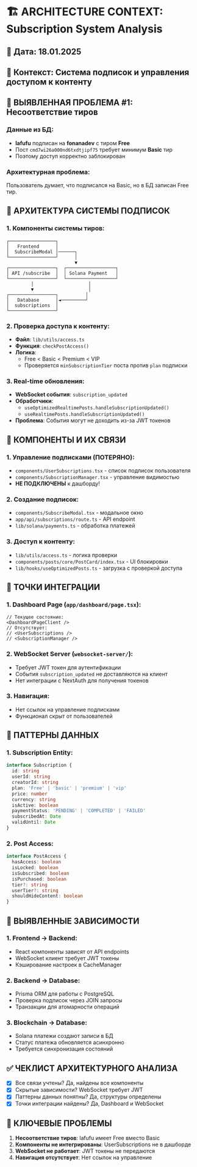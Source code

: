 # 🏗️ ARCHITECTURE CONTEXT: Subscription System Analysis

## 📅 Дата: 18.01.2025
## 🎯 Контекст: Система подписок и управления доступом к контенту

## 🔴 ВЫЯВЛЕННАЯ ПРОБЛЕМА #1: Несоответствие тиров

### Данные из БД:
- **lafufu** подписан на **fonanadev** с тиром **Free**
- Пост `cmd7wi26a000nd6txdtjipf75` требует минимум **Basic** тир
- Поэтому доступ корректно заблокирован

### Архитектурная проблема:
Пользователь думает, что подписался на Basic, но в БД записан Free тир.

## 📐 АРХИТЕКТУРА СИСТЕМЫ ПОДПИСОК

### 1. Компоненты системы тиров:
```
┌─────────────────┐
│   Frontend      │
│  SubscribeModal │──────┐
└─────────────────┘      │
                         ▼
┌─────────────────┐  ┌──────────────────┐
│ API /subscribe  │  │ Solana Payment   │
└─────────────────┘  └──────────────────┘
         │                    │
         ▼                    │
┌─────────────────┐          │
│   Database      │◄─────────┘
│  subscriptions  │
└─────────────────┘
```

### 2. Проверка доступа к контенту:
- **Файл**: `lib/utils/access.ts`
- **Функция**: `checkPostAccess()`
- **Логика**: 
  - Free < Basic < Premium < VIP
  - Проверяется `minSubscriptionTier` поста против `plan` подписки

### 3. Real-time обновления:
- **WebSocket события**: `subscription_updated`
- **Обработчики**:
  - `useOptimizedRealtimePosts.handleSubscriptionUpdated()`
  - `useRealtimePosts.handleSubscriptionUpdated()`
- **Проблема**: События могут не доходить из-за JWT токенов

## 🔗 КОМПОНЕНТЫ И ИХ СВЯЗИ

### 1. Управление подписками (ПОТЕРЯНО):
- `components/UserSubscriptions.tsx` - список подписок пользователя
- `components/SubscriptionManager.tsx` - управление видимостью
- **НЕ ПОДКЛЮЧЕНЫ** к дашборду!

### 2. Создание подписок:
- `components/SubscribeModal.tsx` - модальное окно
- `app/api/subscriptions/route.ts` - API endpoint
- `lib/solana/payments.ts` - обработка платежей

### 3. Доступ к контенту:
- `lib/utils/access.ts` - логика проверки
- `components/posts/core/PostCard/index.tsx` - UI блокировки
- `lib/hooks/useOptimizedPosts.ts` - загрузка с проверкой доступа

## 🔌 ТОЧКИ ИНТЕГРАЦИИ

### 1. Dashboard Page (`app/dashboard/page.tsx`):
```tsx
// Текущее состояние:
<DashboardPageClient />
// Отсутствует:
// <UserSubscriptions />
// <SubscriptionManager />
```

### 2. WebSocket Server (`websocket-server/`):
- Требует JWT токен для аутентификации
- События `subscription_updated` не доставляются на клиент
- Нет интеграции с NextAuth для получения токенов

### 3. Навигация:
- Нет ссылок на управление подписками
- Функционал скрыт от пользователей

## 🔄 ПАТТЕРНЫ ДАННЫХ

### 1. Subscription Entity:
```typescript
interface Subscription {
  id: string
  userId: string
  creatorId: string
  plan: 'Free' | 'basic' | 'premium' | 'vip'
  price: number
  currency: string
  isActive: boolean
  paymentStatus: 'PENDING' | 'COMPLETED' | 'FAILED'
  subscribedAt: Date
  validUntil: Date
}
```

### 2. Post Access:
```typescript
interface PostAccess {
  hasAccess: boolean
  isLocked: boolean
  isSubscribed: boolean
  isPurchased: boolean
  tier?: string
  userTier?: string
  shouldHideContent: boolean
}
```

## 🚨 ВЫЯВЛЕННЫЕ ЗАВИСИМОСТИ

### 1. Frontend → Backend:
- React компоненты зависят от API endpoints
- WebSocket клиент требует JWT токены
- Кэширование настроек в CacheManager

### 2. Backend → Database:
- Prisma ORM для работы с PostgreSQL
- Проверка подписок через JOIN запросы
- Транзакции для атомарности операций

### 3. Blockchain → Database:
- Solana платежи создают записи в БД
- Статус платежа обновляется асинхронно
- Требуется синхронизация состояний

## ✅ ЧЕКЛИСТ АРХИТЕКТУРНОГО АНАЛИЗА

- [x] Все связи учтены? Да, найдены все компоненты
- [x] Скрытые зависимости? WebSocket требует JWT
- [x] Паттерны данных понятны? Да, структуры определены
- [x] Точки интеграции найдены? Да, Dashboard и WebSocket

## 🎯 КЛЮЧЕВЫЕ ПРОБЛЕМЫ

1. **Несоответствие тиров**: lafufu имеет Free вместо Basic
2. **Компоненты не интегрированы**: UserSubscriptions не в дашборде
3. **WebSocket не работает**: JWT токены не передаются
4. **Навигация отсутствует**: Нет ссылок на управление 